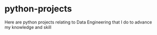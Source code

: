 # python-projects
Here are python projects relating to Data Engineering that I do to advance my knowledge and skill
